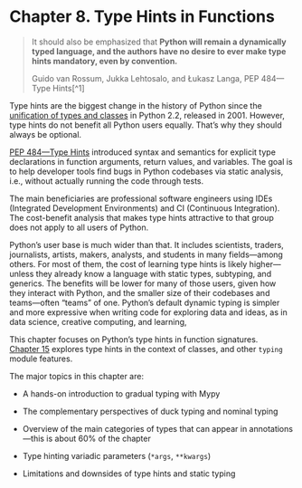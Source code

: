 # Chapter 8. Type Hints in Functions

> It should also be emphasized that **Python will remain a dynamically typed language, and the authors have no desire to ever make type hints mandatory, even by convention.**
> 
> Guido van Rossum, Jukka Lehtosalo, and Łukasz Langa, PEP 484—Type Hints[^1]

Type hints are the biggest change in the history of Python since the [unification of types and classes](https://fpy.li/descr101) in Python 2.2, released in 2001. However, type hints do not benefit all Python users equally. That’s why they should always be optional.

[PEP 484—Type Hints](https://fpy.li/pep484) introduced syntax and semantics for explicit type declarations in function arguments, return values, and variables. The goal is to help developer tools find bugs in Python codebases via static analysis, i.e., without actually running the code through tests.

The main beneficiaries are professional software engineers using IDEs (Integrated Development Environments) and CI (Continuous Integration). The cost-benefit analysis that makes type hints attractive to that group does not apply to all users of Python.

Python’s user base is much wider than that. It includes scientists, traders, journalists, artists, makers, analysts, and students in many fields—among others. For most of them, the cost of learning type hints is likely higher—unless they already know a language with static types, subtyping, and generics. The benefits will be lower for many of those users, given how they interact with Python, and the smaller size of their codebases and teams—often “teams” of one. Python’s default dynamic typing is simpler and more expressive when writing code for exploring data and ideas, as in data science, creative computing, and learning,

This chapter focuses on Python’s type hints in function signatures. [Chapter 15](ch15.html#more_types_ch) explores type hints in the context of classes, and other `typing` module features.

The major topics in this chapter are:

- A hands-on introduction to gradual typing with Mypy
    
- The complementary perspectives of duck typing and nominal typing
    
- Overview of the main categories of types that can appear in annotations—this is about 60% of the chapter
    
- Type hinting variadic parameters (`*args`, `**kwargs`)
    
- Limitations and downsides of type hints and static typing